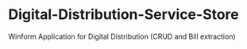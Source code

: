# Digital-Distribution-Service-Store
Winform Application for Digital Distribution (CRUD and Bill extraction)

